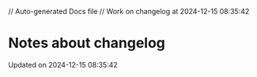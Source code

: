 // Auto-generated Docs file
// Work on changelog at 2024-12-15 08:35:42
# Notes about changelog
Updated on 2024-12-15 08:35:42
